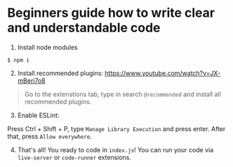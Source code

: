 # Beginners guide how to write clear and understandable code

1) Install node modules
```
$ npm i
```

2) Install recommended plugins:
https://www.youtube.com/watch?v=JX-mBeri7o8

> Go to the extenstions tab, type in search `@recommended` and install all recommended plugins.

3) Enable ESLint:

Press Ctrl + Shift + P, type `Manage Library Execution` and press enter. After that, press `Allow everywhere`.

4) That's all! You ready to code in `index.js`! You can run your code via `live-server` or `code-runner` extensions.
